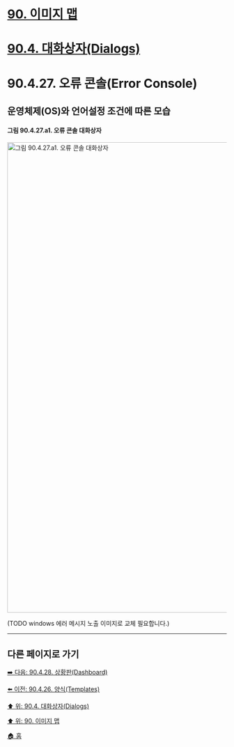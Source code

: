 # [90. 이미지 맵](./90-00-image-map.md)
# [90.4. 대화상자(Dialogs)](./90-04-00-dialogs.md)
# 90.4.27. 오류 콘솔(Error Console)
## 운영체제(OS)와 언어설정 조건에 따른 모습
#### 그림 90.4.27.a1. 오류 콘솔 대화상자
<img width="1080" alt="그림 90.4.27.a1. 오류 콘솔 대화상자" src="https://github.com/wonder13662/gimp/assets/15767104/0ee69c3b-c9a7-40a3-974a-dbaedae8eb3a">

(TODO windows 에러 메시지 노출 이미지로 교체 필요합니다.)

***

## 다른 페이지로 가기

[➡️ 다음: 90.4.28. 상황판(Dashboard)](./90-04-28-dashboard.md)

[⬅️ 이전: 90.4.26. 양식(Templates)](./90-04-26-templates.md)

[⬆️ 위: 90.4. 대화상자(Dialogs)](./90-04-00-dialogs.md)

[⬆️ 위: 90. 이미지 맵](./90-00-image-map.md)

[🏠 홈](./00-home.md)
